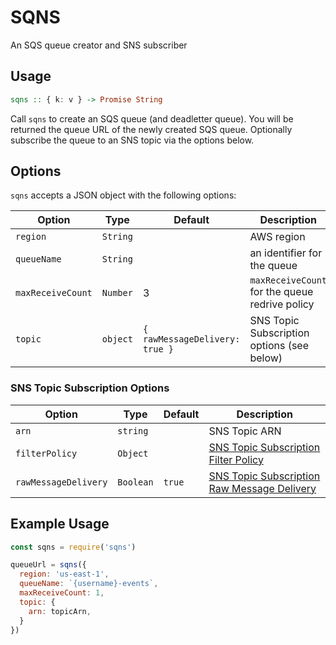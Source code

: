 # SQNS

An SQS queue creator and SNS subscriber

## Usage

```haskell
sqns :: { k: v } -> Promise String
```

Call `sqns` to create an SQS queue (and deadletter queue). You will be returned the queue URL of the newly created SQS queue. Optionally subscribe the queue to an SNS topic via the options below.

## Options

`sqns` accepts a JSON object with the following options:

| Option | Type | Default | Description |
| ------ |----- |-------- |------------ |
| `region` | `String` | | AWS region |
| `queueName` | `String` | | an identifier for the queue |
| `maxReceiveCount` | `Number` | 3 | `maxReceiveCount` for the queue redrive policy |
| `topic` | `object` | `{ rawMessageDelivery: true }` | SNS Topic Subscription options (see below) |

### SNS Topic Subscription Options

| Option | Type | Default | Description |
| ------ | ---- | ------- | ----------- |
| `arn` | `string` | | SNS Topic ARN |
| `filterPolicy` | `Object` | | [SNS Topic Subscription Filter Policy](https://docs.aws.amazon.com/en_pv/sns/latest/dg/sns-subscription-filter-policies.html) |
| `rawMessageDelivery` | `Boolean` | `true` | [SNS Topic Subscription Raw Message Delivery](https://docs.aws.amazon.com/sns/latest/dg/sns-large-payload-raw-message-delivery.html) |

## Example Usage

```javascript
const sqns = require('sqns')

queueUrl = sqns({
  region: 'us-east-1',
  queueName: `{username}-events`,
  maxReceiveCount: 1,
  topic: {
    arn: topicArn,
  }
})
```
